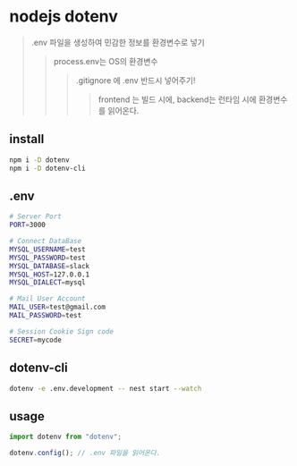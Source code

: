 # nodejs dotenv

> .env 파일을 생성하여 민감한 정보를 환경변수로 넣기
>
> > process.env는 OS의 환경변수
> >
> > > .gitignore 에 .env 반드시 넣어주기!
> > >
> > > > frontend 는 빌드 시에, backend는 런타임 시에 환경변수를 읽어온다.

## install

```sh
npm i -D dotenv
npm i -D dotenv-cli
```

## .env

```sh
# Server Port
PORT=3000

# Connect DataBase
MYSQL_USERNAME=test
MYSQL_PASSWORD=test
MYSQL_DATABASE=slack
MYSQL_HOST=127.0.0.1
MYSQL_DIALECT=mysql

# Mail User Account
MAIL_USER=test@gmail.com
MAIL_PASSWORD=test

# Session Cookie Sign code
SECRET=mycode
```

## dotenv-cli

```sh
dotenv -e .env.development -- nest start --watch
```

## usage

```js
import dotenv from "dotenv";

dotenv.config(); // .env 파일을 읽어온다.
```
